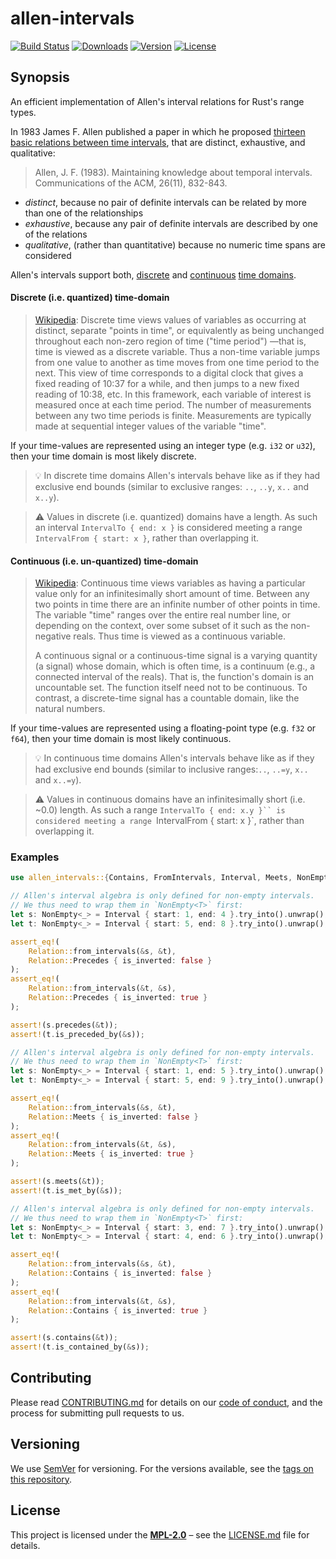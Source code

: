 # allen-intervals

[![Build Status](https://img.shields.io/github/actions/workflow/status/regexident/allen-intervals/rust?label=build)](https://github.com/regexident/allen-intervals/actions/workflows/rust.yml)
[![Downloads](https://img.shields.io/crates/d/allen-intervals.svg?style=flat-square)](https://crates.io/crates/allen-intervals/)
[![Version](https://img.shields.io/crates/v/allen-intervals.svg?style=flat-square)](https://crates.io/crates/allen-intervals/)
[![License](https://img.shields.io/crates/l/allen-intervals.svg?style=flat-square)](https://crates.io/crates/allen-intervals/)

## Synopsis

An efficient implementation of Allen's interval relations for Rust's range types.

<!-- cargo-rdme start -->

In 1983 James F. Allen published a paper in which he proposed [thirteen basic relations between time intervals][allen-interval-algebra],
that are distinct, exhaustive, and qualitative:

> Allen, J. F. (1983).
> Maintaining knowledge about temporal intervals.
> Communications of the ACM, 26(11), 832-843.

- *distinct*, because no pair of definite intervals can be related by more than one of the relationships
- *exhaustive*, because any pair of definite intervals are described by one of the relations
- *qualitative*, (rather than quantitative) because no numeric time spans are considered

Allen's intervals support both, [discrete][time-domains] and [continuous][time-domains] [time domains][time-domains].

#### Discrete (i.e. quantized) time-domain

> [Wikipedia][time-domains]: Discrete time views values of variables as occurring at distinct, separate "points in time",
> or equivalently as being unchanged throughout each non-zero region of time ("time period")
> —that is, time is viewed as a discrete variable.
> Thus a non-time variable jumps from one value to another as time moves from one time period to the next.
> This view of time corresponds to a digital clock that gives a fixed reading of 10:37 for a while,
> and then jumps to a new fixed reading of 10:38, etc.
> In this framework, each variable of interest is measured once at each time period.
> The number of measurements between any two time periods is finite.
> Measurements are typically made at sequential integer values of the variable "time".

If your time-values are represented using an integer type (e.g. `i32` or `u32`), then your time domain is most likely discrete.

> 💡 In discrete time domains Allen's intervals behave like as if they had exclusive end bounds
> (similar to exclusive ranges: `..`, `..y`, `x..` and `x..y`).

> ⚠️ Values in discrete (i.e. quantized) domains have a length.
> As such an interval `IntervalTo { end: x }` is considered
> meeting a range `IntervalFrom { start: x }`, rather than overlapping it.

#### Continuous (i.e. un-quantized) time-domain

> [Wikipedia][time-domains]: Continuous time views variables as having a particular value only for an infinitesimally short amount of time.
> Between any two points in time there are an infinite number of other points in time.
> The variable "time" ranges over the entire real number line, or depending on the context,
> over some subset of it such as the non-negative reals. Thus time is viewed as a continuous variable.
>
> A continuous signal or a continuous-time signal is a varying quantity (a signal) whose domain,
> which is often time, is a continuum (e.g., a connected interval of the reals).
> That is, the function's domain is an uncountable set. The function itself need not to be continuous.
> To contrast, a discrete-time signal has a countable domain, like the natural numbers.

If your time-values are represented using a floating-point type (e.g. `f32` or `f64`), then your time domain is most likely continuous.

> 💡 In continuous time domains Allen's intervals behave like as if they had exclusive end bounds
> (similar to inclusive ranges:`..`, `..=y`, `x..` and `x..=y`).

> ⚠️ Values in continuous domains have an infinitesimally short (i.e. ~0.0) length.
> As such a range `IntervalTo { end: x.y }`` is considered
> meeting a range `IntervalFrom { start: x }`, rather than overlapping it.

### Examples

```rust
use allen_intervals::{Contains, FromIntervals, Interval, Meets, NonEmpty, Precedes, Relation};

// Allen's interval algebra is only defined for non-empty intervals.
// We thus need to wrap them in `NonEmpty<T>` first:
let s: NonEmpty<_> = Interval { start: 1, end: 4 }.try_into().unwrap();
let t: NonEmpty<_> = Interval { start: 5, end: 8 }.try_into().unwrap();

assert_eq!(
    Relation::from_intervals(&s, &t),
    Relation::Precedes { is_inverted: false }
);
assert_eq!(
    Relation::from_intervals(&t, &s),
    Relation::Precedes { is_inverted: true }
);

assert!(s.precedes(&t));
assert!(t.is_preceded_by(&s));

// Allen's interval algebra is only defined for non-empty intervals.
// We thus need to wrap them in `NonEmpty<T>` first:
let s: NonEmpty<_> = Interval { start: 1, end: 5 }.try_into().unwrap();
let t: NonEmpty<_> = Interval { start: 5, end: 9 }.try_into().unwrap();

assert_eq!(
    Relation::from_intervals(&s, &t),
    Relation::Meets { is_inverted: false }
);
assert_eq!(
    Relation::from_intervals(&t, &s),
    Relation::Meets { is_inverted: true }
);

assert!(s.meets(&t));
assert!(t.is_met_by(&s));

// Allen's interval algebra is only defined for non-empty intervals.
// We thus need to wrap them in `NonEmpty<T>` first:
let s: NonEmpty<_> = Interval { start: 3, end: 7 }.try_into().unwrap();
let t: NonEmpty<_> = Interval { start: 4, end: 6 }.try_into().unwrap();

assert_eq!(
    Relation::from_intervals(&s, &t),
    Relation::Contains { is_inverted: false }
);
assert_eq!(
    Relation::from_intervals(&t, &s),
    Relation::Contains { is_inverted: true }
);

assert!(s.contains(&t));
assert!(t.is_contained_by(&s));
```

[allen-interval-algebra]: https://en.wikipedia.org/wiki/Allen%27s_interval_algebra
[quantization]: https://en.wikipedia.org/wiki/Quantization
[time-domains]: https://en.wikipedia.org/wiki/Discrete_time_and_continuous_time

<!-- cargo-rdme end -->

## Contributing

Please read [CONTRIBUTING.md](../CONTRIBUTING.md) for details on our [code of conduct](https://www.rust-lang.org/conduct.html),
and the process for submitting pull requests to us.

## Versioning

We use [SemVer](http://semver.org/) for versioning. For the versions available, see the [tags on this repository](https://github.com/signalo/signalo/tags).

## License

This project is licensed under the [**MPL-2.0**](https://www.tldrlegal.com/l/mpl-2.0) – see the [LICENSE.md](LICENSE.md) file for details.
